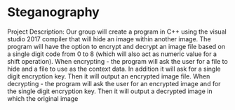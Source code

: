 # Steganography
 Project Description: Our group will create a program in C++ using the visual studio 2017 compiler that will hide an image within another image. The program will have the option to encrypt and decrypt an image file based on a single digit code from 0 to 8 (which will also act as numeric value for a shift operation). When encrypting - the program will ask the user for a file to hide and a file to use as the context data. In addition it will ask for a single digit encryption key. Then it will output an encrypted image file. When decrypting - the program will ask the user for an encrypted image and for the single digit encryption key. Then it will output a decrypted image in which the original image
